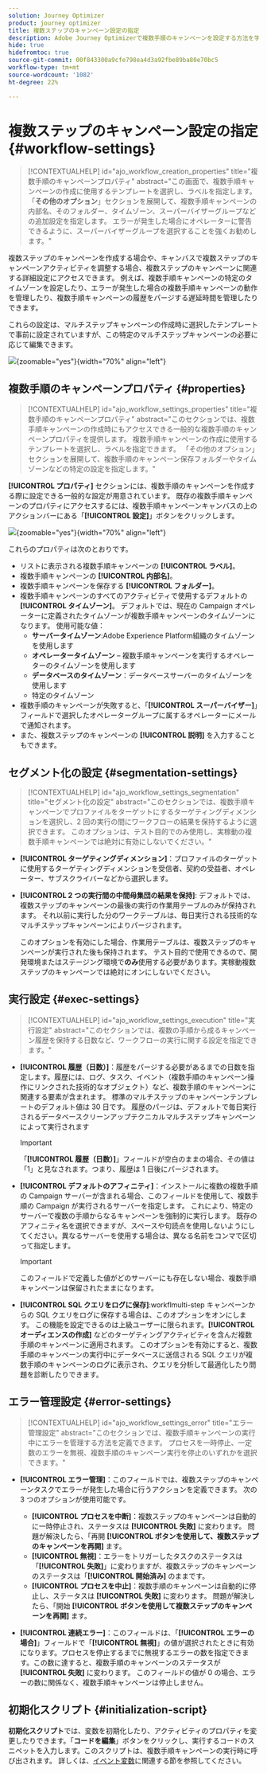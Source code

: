 ```yaml
---
solution: Journey Optimizer
product: journey optimizer
title: 複数ステップのキャンペーン設定の指定
description: Adobe Journey Optimizerで複数手順のキャンペーンを設定する方法を学ぶ
hide: true
hidefromtoc: true
source-git-commit: 00f843300a9cfe798ea4d3a92fbe89ba80e70bc5
workflow-type: tm+mt
source-wordcount: '1082'
ht-degree: 22%

---
```



# 複数ステップのキャンペーン設定の指定 {#workflow-settings}

>[!CONTEXTUALHELP]
>id="ajo_workflow_creation_properties"
>title="複数手順のキャンペーンプロパティ"
>abstract="この画面で、複数手順キャンペーンの作成に使用するテンプレートを選択し、ラベルを指定します。 「**その他のオプション**」セクションを展開して、複数手順キャンペーンの内部名、そのフォルダー、タイムゾーン、スーパーバイザーグループなどの追加設定を指定します。 エラーが発生した場合にオペレーターに警告できるように、スーパーバイザーグループを選択することを強くお勧めします。"

複数ステップのキャンペーンを作成する場合や、キャンバスで複数ステップのキャンペーンアクティビティを調整する場合、複数ステップのキャンペーンに関連する詳細設定にアクセスできます。 例えば、複数手順キャンペーンの特定のタイムゾーンを設定したり、エラーが発生した場合の複数手順キャンペーンの動作を管理したり、複数手順キャンペーンの履歴をパージする遅延時間を管理したりできます。

これらの設定は、マルチステップキャンペーンの作成時に選択したテンプレートで事前に設定されていますが、この特定のマルチステップキャンペーンの必要に応じて編集できます。

![](assets/workflow-settings-button.png){zoomable="yes"}{width="70%" align="left"}

## 複数手順のキャンペーンプロパティ {#properties}

>[!CONTEXTUALHELP]
>id="ajo_workflow_settings_properties"
>title="複数手順のキャンペーンプロパティ"
>abstract="このセクションでは、複数手順キャンペーンの作成時にもアクセスできる一般的な複数手順のキャンペーンプロパティを提供します。 複数手順キャンペーンの作成に使用するテンプレートを選択し、ラベルを指定できます。 「その他のオプション」セクションを展開して、複数手順のキャンペーン保存フォルダーやタイムゾーンなどの特定の設定を指定します。"

**[!UICONTROL プロパティ]** セクションには、複数手順のキャンペーンを作成する際に設定できる一般的な設定が用意されています。 既存の複数手順キャンペーンのプロパティにアクセスするには、複数手順キャンペーンキャンバスの上のアクションバーにある「**[!UICONTROL 設定]**」ボタンをクリックします。


![](assets/workflow-settings.png){zoomable="yes"}{width="70%" align="left"}


これらのプロパティは次のとおりです。

* リストに表示される複数手順キャンペーンの **[!UICONTROL ラベル]**。
* 複数手順キャンペーンの **[!UICONTROL 内部名]**。
* 複数手順キャンペーンを保存する **[!UICONTROL フォルダー]**。
* 複数手順キャンペーンのすべてのアクティビティで使用するデフォルトの **[!UICONTROL タイムゾーン]**。 デフォルトでは、現在の Campaign オペレーターに定義されたタイムゾーンが複数手順キャンペーンのタイムゾーンになります。
使用可能な値：
   * **サーバータイムゾーン**:Adobe Experience Platform組織のタイムゾーンを使用します
   * **オペレータータイムゾーン** – 複数手順キャンペーンを実行するオペレーターのタイムゾーンを使用します
   * **データベースのタイムゾーン**：データベースサーバーのタイムゾーンを使用します
   * 特定のタイムゾーン
* 複数手順のキャンペーンが失敗すると、「**[!UICONTROL スーパーバイザー]**」フィールドで選択したオペレーターグループに属するオペレーターにメールで通知されます。
* また、複数ステップのキャンペーンの **[!UICONTROL 説明]** を入力することもできます。

## セグメント化の設定  {#segmentation-settings}

>[!CONTEXTUALHELP]
>id="ajo_workflow_settings_segmentation"
>title="セグメント化の設定"
>abstract="このセクションでは、複数手順キャンペーンでプロファイルをターゲットにするターゲティングディメンションを選択し、2 回の実行の間にワークフローの結果を保持するように選択できます。 このオプションは、テスト目的でのみ使用し、実稼動の複数手順キャンペーンでは絶対に有効にしないでください。"

* **[!UICONTROL ターゲティングディメンション]**：プロファイルのターゲットに使用するターゲティングディメンションを受信者、契約の受益者、オペレーター、サブスクライバーなどから選択します。

* **[!UICONTROL 2 つの実行間の中間母集団の結果を保持]**: デフォルトでは、複数ステップのキャンペーンの最後の実行の作業用テーブルのみが保持されます。 それ以前に実行した分のワークテーブルは、毎日実行される技術的なマルチステップキャンペーンによりパージされます。

  このオプションを有効にした場合、作業用テーブルは、複数ステップのキャンペーンが実行された後も保持されます。 テスト目的で使用できるので、開発環境またはステージング環境で&#x200B;**のみ**&#x200B;使用する必要があります。実稼動複数ステップのキャンペーンでは絶対にオンにしないでください。

## 実行設定  {#exec-settings}

>[!CONTEXTUALHELP]
>id="ajo_workflow_settings_execution"
>title="実行設定"
>abstract="このセクションでは、複数の手順から成るキャンペーン履歴を保持する日数など、ワークフローの実行に関する設定を指定できます。"

* **[!UICONTROL 履歴（日数）]**：履歴をパージする必要があるまでの日数を指定します。履歴には、ログ、タスク、イベント（複数手順のキャンペーン操作にリンクされた技術的なオブジェクト）など、複数手順のキャンペーンに関連する要素が含まれます。 標準のマルチステップのキャンペーンテンプレートのデフォルト値は 30 日です。 履歴のパージは、デフォルトで毎日実行されるデータベースクリーンアップテクニカルマルチステップキャンペーンによって実行されます

  >[!IMPORTANT]
  >
  >「**[!UICONTROL 履歴（日数）]**」フィールドが空白のままの場合、その値は「1」と見なされます。つまり、履歴は 1 日後にパージされます。

* **[!UICONTROL デフォルトのアフィニティ]**：インストールに複数の複数手順の Campaign サーバーが含まれる場合、このフィールドを使用して、複数手順の Campaign が実行されるサーバーを指定します。 これにより、特定のサーバーで複数の手順からなるキャンペーンを強制的に実行します。 既存のアフィニティ名を選択できますが、スペースや句読点を使用しないようにしてください。異なるサーバーを使用する場合は、異なる名前をコンマで区切って指定します。

  >[!IMPORTANT]
  >
  >このフィールドで定義した値がどのサーバーにも存在しない場合、複数手順キャンペーンは保留されたままになります。


* **[!UICONTROL SQL クエリをログに保存]**:workflmulti-step キャンペーンからの SQL クエリをログに保存する場合は、このオプションをオンにします。 この機能を設定できるのは上級ユーザーに限られます。**[!UICONTROL オーディエンスの作成]** などのターゲティングアクティビティを含んだ複数手順のキャンペーンに適用されます。 このオプションを有効にすると、複数手順のキャンペーンの実行中にデータベースに送信される SQL クエリが複数手順のキャンペーンのログに表示され、クエリを分析して最適化したり問題を診断したりできます。

## エラー管理設定  {#error-settings}

>[!CONTEXTUALHELP]
>id="ajo_workflow_settings_error"
>title="エラー管理設定"
>abstract="このセクションでは、複数手順キャンペーンの実行中にエラーを管理する方法を定義できます。 プロセスを一時停止、一定数のエラーを無視、複数手順のキャンペーン実行を停止のいずれかを選択できます。"

* **[!UICONTROL エラー管理]**：このフィールドでは、複数ステップのキャンペーンタスクでエラーが発生した場合に行うアクションを定義できます。 次の 3 つのオプションが使用可能です。

   * **[!UICONTROL プロセスを中断]**：複数ステップのキャンペーンは自動的に一時停止され、ステータスは **[!UICONTROL 失敗]** に変わります。 問題が解決したら、「再開 **[!UICONTROL ボタンを使用して、複数ステップのキャンペーンを再開]** ます。
   * **[!UICONTROL 無視]**：エラーをトリガーしたタスクのステータスは「**[!UICONTROL 失敗]**」に変わりますが、複数ステップのキャンペーンのステータスは「**[!UICONTROL 開始済み]** のままです。<!-- TO ADD ONCE SCHEUDLER IS AVAILABLE This configuration is relevant for recurring tasks: if the branch includes a scheduler, it will start normally next time the workflow is executed.-->
   * **[!UICONTROL プロセスを中止]**：複数手順のキャンペーンは自動的に停止し、ステータスは **[!UICONTROL 失敗]** に変わります。 問題が解決したら、「開始 **[!UICONTROL ボタンを使用して複数ステップのキャンペーンを再開]** ます。

* **[!UICONTROL 連続エラー]**：このフィールドは、「**[!UICONTROL エラーの場合]**」フィールドで「**[!UICONTROL 無視]**」の値が選択されたときに有効になります。プロセスを停止するまでに無視するエラーの数を指定できます。この数に達すると、複数手順のキャンペーンのステータスが **[!UICONTROL 失敗]** に変わります。 このフィールドの値が 0 の場合、エラーの数に関係なく、複数手順キャンペーンは停止しません。

## 初期化スクリプト {#initialization-script}

**初期化スクリプト**&#x200B;では、変数を初期化したり、アクティビティのプロパティを変更したりできます。「**コードを編集**」ボタンをクリックし、実行するコードのスニペットを入力します。このスクリプトは、複数手順キャンペーンの実行時に呼び出されます。 詳しくは、[イベント変数](event-variables.md)に関連する節を参照してください。

